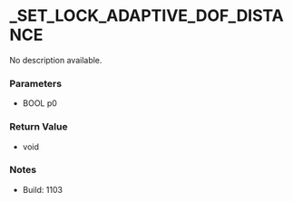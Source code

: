 # _SET_LOCK_ADAPTIVE_DOF_DISTANCE

No description available.

### Parameters
* BOOL p0

### Return Value
* void

### Notes
* Build: 1103

